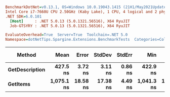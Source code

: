 ``` ini

BenchmarkDotNet=v0.13.1, OS=Windows 10.0.19043.1415 (21H1/May2021Update)
Intel Core i7-7660U CPU 2.50GHz (Kaby Lake), 1 CPU, 4 logical and 2 physical cores
.NET SDK=6.0.101
  [Host]     : .NET 5.0.13 (5.0.1321.56516), X64 RyuJIT
  Job-GTSYRY : .NET 5.0.13 (5.0.1321.56516), X64 RyuJIT

EvaluateOverhead=True  Server=True  Toolchain=.NET 5.0  
Namespace=dotNetTips.Spargine.Extensions.BenchmarkTests  Categories=Collections  

```
|         Method |       Mean |    Error |   StdDev |  StdErr |        Min |         Q1 |     Median |         Q3 |        Max |        Op/s | CI99.9% Margin | Iterations | Kurtosis | MValue | Skewness | Rank | LogicalGroup | Baseline |  Gen 0 | Code Size | Allocated |
|--------------- |-----------:|---------:|---------:|--------:|-----------:|-----------:|-----------:|-----------:|-----------:|------------:|---------------:|-----------:|---------:|-------:|---------:|-----:|------------- |--------- |-------:|----------:|----------:|
| **GetDescription** |   **427.5 ns** |  **3.72 ns** |  **3.11 ns** | **0.86 ns** |   **422.9 ns** |   **425.3 ns** |   **427.0 ns** |   **429.0 ns** |   **433.6 ns** | **2,339,080.9** |       **3.719 ns** |      **13.00** |    **2.139** |  **2.000** |   **0.4755** |    **1** |            ***** |       **No** | **0.0024** |     **272 B** |      **24 B** |
|       **GetItems** | **1,075.1 ns** | **18.58 ns** | **17.38 ns** | **4.49 ns** | **1,041.3 ns** | **1,066.3 ns** | **1,072.4 ns** | **1,086.5 ns** | **1,111.6 ns** |   **930,153.0** |      **18.579 ns** |      **15.00** |    **2.644** |  **2.000** |   **0.1566** |    **2** |            ***** |       **No** | **0.0553** |     **425 B** |     **512 B** |
